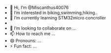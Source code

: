 - 👋 Hi, I’m @Miscanthus40076
- 👀 I’m interested in biking,swimming,hiking..
- 🌱 I’m currently learning STM32micro concroller
- 
- 💞️ I’m looking to collaborate on ...
- 📫 How to reach me ...
- 😄 Pronouns: ...
- ⚡ Fun fact: ...

<!---
Miscanthus40076/Miscanthus40076 is a ✨ special ✨ repository because its `README.md` (this file) appears on your GitHub profile.
You can click the Preview link to take a look at your changes.
--->
